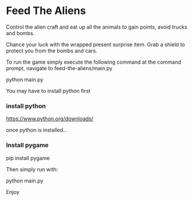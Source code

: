 # Feed The Aliens
Control the alien craft and eat up all the animals to gain points, avoid trucks and bombs.

Chance your luck with the wrapped present surprise item. Grab a shield to protect you from the bombs and cars.

To run the game simply execute the following command at the command prompt, navigate to feed-the-aliens/main.py

python main.py

You may have to install python first
### install python
https://www.python.org/downloads/

once python is installed...

### Install pygame

pip install pygame

Then simply run with:

python main.py

Enjoy